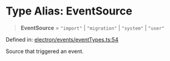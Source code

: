 # Type Alias: EventSource

> **EventSource** = `"import"` \| `"migration"` \| `"system"` \| `"user"`

Defined in: [electron/events/eventTypes.ts:54](https://github.com/Nick2bad4u/Uptime-Watcher/blob/dca5483e793478722cd3e6e125cafcec5fc771f0/electron/events/eventTypes.ts#L54)

Source that triggered an event.
